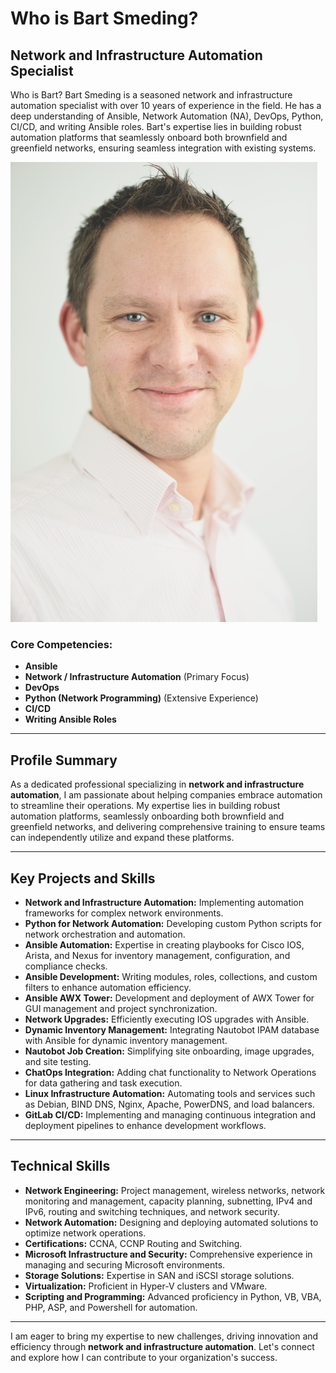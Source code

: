 # Who is Bart Smeding?

## Network and Infrastructure Automation Specialist
Who is Bart?
Bart Smeding is a seasoned network and infrastructure automation specialist with over 10 years of experience in the field. He has a deep understanding of Ansible, Network Automation (NA), DevOps, Python, CI/CD, and writing Ansible roles. Bart's expertise lies in building robust automation platforms that seamlessly onboard both brownfield and greenfield networks, ensuring seamless integration with existing systems.

![Profile Picture](images/bartsmeding3.jpg)

### Core Competencies:

- **Ansible**
- **Network / Infrastructure Automation** (Primary Focus)
- **DevOps**
- **Python (Network Programming)** (Extensive Experience)
- **CI/CD**
- **Writing Ansible Roles**

---

## Profile Summary

As a dedicated professional specializing in **network and infrastructure automation**, I am passionate about helping companies embrace automation to streamline their operations. My expertise lies in building robust automation platforms, seamlessly onboarding both brownfield and greenfield networks, and delivering comprehensive training to ensure teams can independently utilize and expand these platforms.

---

## Key Projects and Skills

- **Network and Infrastructure Automation:** Implementing automation frameworks for complex network environments.
- **Python for Network Automation:** Developing custom Python scripts for network orchestration and automation.
- **Ansible Automation:** Expertise in creating playbooks for Cisco IOS, Arista, and Nexus for inventory management, configuration, and compliance checks.
- **Ansible Development:** Writing modules, roles, collections, and custom filters to enhance automation efficiency.
- **Ansible AWX Tower:** Development and deployment of AWX Tower for GUI management and project synchronization.
- **Network Upgrades:** Efficiently executing IOS upgrades with Ansible.
- **Dynamic Inventory Management:** Integrating Nautobot IPAM database with Ansible for dynamic inventory management.
- **Nautobot Job Creation:** Simplifying site onboarding, image upgrades, and site testing.
- **ChatOps Integration:** Adding chat functionality to Network Operations for data gathering and task execution.
- **Linux Infrastructure Automation:** Automating tools and services such as Debian, BIND DNS, Nginx, Apache, PowerDNS, and load balancers.
- **GitLab CI/CD:** Implementing and managing continuous integration and deployment pipelines to enhance development workflows.

---

## Technical Skills

- **Network Engineering:** Project management, wireless networks, network monitoring and management, capacity planning, subnetting, IPv4 and IPv6, routing and switching techniques, and network security.
- **Network Automation:** Designing and deploying automated solutions to optimize network operations.
- **Certifications:** CCNA, CCNP Routing and Switching.
- **Microsoft Infrastructure and Security:** Comprehensive experience in managing and securing Microsoft environments.
- **Storage Solutions:** Expertise in SAN and iSCSI storage solutions.
- **Virtualization:** Proficient in Hyper-V clusters and VMware.
- **Scripting and Programming:** Advanced proficiency in Python, VB, VBA, PHP, ASP, and Powershell for automation.

---

I am eager to bring my expertise to new challenges, driving innovation and efficiency through **network and infrastructure automation**. Let's connect and explore how I can contribute to your organization's success.
